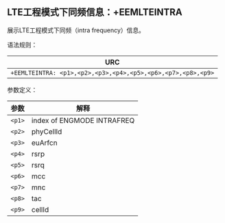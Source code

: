 ## LTE工程模式下同频信息：+EEMLTEINTRA

展示LTE工程模式下同频（intra frequency）信息。

 

语法规则：

| URC                                                          |
| ------------------------------------------------------------ |
| `+EEMLTEINTRA: <p1>,<p2>,<p3>,<p4>,<p5>,<p6>,<p7>,<p8>,<p9>` |

 

参数定义：

| 参数   | 解释                       |
| ------ | -------------------------- |
| `<p1>` | index of ENGMODE INTRAFREQ |
| `<p2>` | phyCellId                  |
| `<p3>` | euArfcn                    |
| `<p4>` | rsrp                       |
| `<p5>` | rsrq                       |
| `<p6>` | mcc                        |
| `<p7>` | mnc                        |
| `<p8>` | tac                        |
| `<p9>` | cellId                     |
